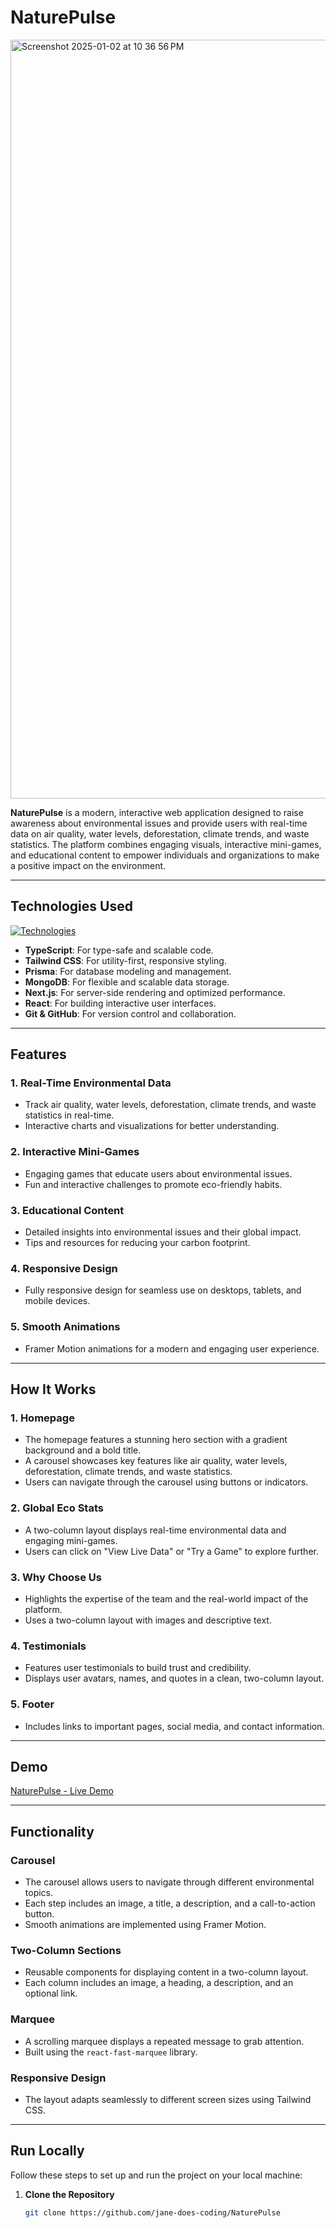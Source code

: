 # NaturePulse

<img width="1214" alt="Screenshot 2025-01-02 at 10 36 56 PM" src="https://github.com/user-attachments/assets/6469c746-cffb-4820-8026-a37684a8fca4" />

**NaturePulse** is a modern, interactive web application designed to raise awareness about environmental issues and provide users with real-time data on air quality, water levels, deforestation, climate trends, and waste statistics. The platform combines engaging visuals, interactive mini-games, and educational content to empower individuals and organizations to make a positive impact on the environment.

---

## Technologies Used

[![Technologies](https://skillicons.dev/icons?i=ts,tailwind,prisma,mongodb,nextjs,react,git,github)](https://skillicons.dev)

- **TypeScript**: For type-safe and scalable code.
- **Tailwind CSS**: For utility-first, responsive styling.
- **Prisma**: For database modeling and management.
- **MongoDB**: For flexible and scalable data storage.
- **Next.js**: For server-side rendering and optimized performance.
- **React**: For building interactive user interfaces.
- **Git & GitHub**: For version control and collaboration.

---

## Features

### 1. **Real-Time Environmental Data**

- Track air quality, water levels, deforestation, climate trends, and waste statistics in real-time.
- Interactive charts and visualizations for better understanding.

### 2. **Interactive Mini-Games**

- Engaging games that educate users about environmental issues.
- Fun and interactive challenges to promote eco-friendly habits.

### 3. **Educational Content**

- Detailed insights into environmental issues and their global impact.
- Tips and resources for reducing your carbon footprint.

### 4. **Responsive Design**

- Fully responsive design for seamless use on desktops, tablets, and mobile devices.

### 5. **Smooth Animations**

- Framer Motion animations for a modern and engaging user experience.

---

## How It Works

### 1. **Homepage**

- The homepage features a stunning hero section with a gradient background and a bold title.
- A carousel showcases key features like air quality, water levels, deforestation, climate trends, and waste statistics.
- Users can navigate through the carousel using buttons or indicators.

### 2. **Global Eco Stats**

- A two-column layout displays real-time environmental data and engaging mini-games.
- Users can click on "View Live Data" or "Try a Game" to explore further.

### 3. **Why Choose Us**

- Highlights the expertise of the team and the real-world impact of the platform.
- Uses a two-column layout with images and descriptive text.

### 4. **Testimonials**

- Features user testimonials to build trust and credibility.
- Displays user avatars, names, and quotes in a clean, two-column layout.

### 5. **Footer**

- Includes links to important pages, social media, and contact information.

---

## Demo

[NaturePulse - Live Demo]()

---

## Functionality

### **Carousel**

- The carousel allows users to navigate through different environmental topics.
- Each step includes an image, a title, a description, and a call-to-action button.
- Smooth animations are implemented using Framer Motion.

### **Two-Column Sections**

- Reusable components for displaying content in a two-column layout.
- Each column includes an image, a heading, a description, and an optional link.

### **Marquee**

- A scrolling marquee displays a repeated message to grab attention.
- Built using the `react-fast-marquee` library.

### **Responsive Design**

- The layout adapts seamlessly to different screen sizes using Tailwind CSS.

---

## Run Locally

Follow these steps to set up and run the project on your local machine:

1. **Clone the Repository**
   ```bash
   git clone https://github.com/jane-does-coding/NaturePulse
   ```
